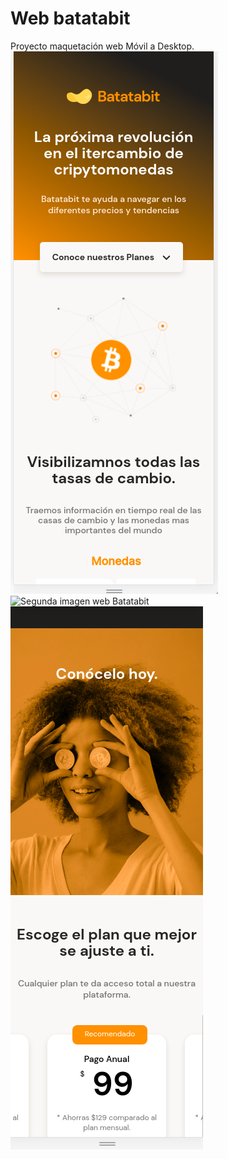 # Web batatabit
Proyecto maquetación web Móvil a Desktop.
![Primera imagen web Batatabit](https://github.com/erikhernandezv/web_batatabit/blob/master/batatabit1.png)
![Segunda imagen web Batatabit](https://github.com/erikhernandezv/web_batatabit/blob/master/batatabit2.png)
![Tercera imagen web Batatabit](https://github.com/erikhernandezv/web_batatabit/blob/master/batatabit3.png)
